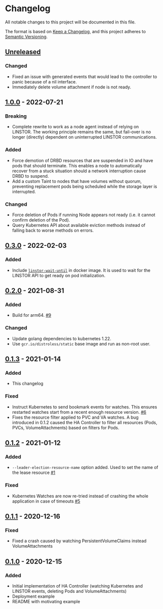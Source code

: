 # Changelog
All notable changes to this project will be documented in this file.

The format is based on [Keep a Changelog](https://keepachangelog.com/en/1.0.0/),
and this project adheres to [Semantic Versioning](https://semver.org/spec/v2.0.0.html).

## [Unreleased]

### Changed
- Fixed an issue with generated events that would lead to the controller to panic because of a nil interface.
- Immediately delete volume attachment if node is not ready.

## [1.0.0] - 2022-07-21

### Breaking
- Complete rewrite to work as a node agent instead of relying on LINSTOR. The working principle remains the same, but
  fail-over is no longer (directly) dependent on uninterrupted LINSTOR communications.

### Added
- Force demotion of DRBD resources that are suspended in IO and have pods that should terminate. This enables
  a node to automatically recover from a stuck situation should a network interruption cause DRBD to suspend.
- Add a custom Taint to nodes that have volumes without quorum, preventing replacement pods being scheduled while
  the storage layer is interrupted.

### Changed
- Force deletion of Pods if running Node appears not ready (i.e. it cannot confirm deletion of the Pod).
- Query Kubernetes API about available eviction methods instead of falling back to worse methods on errors.

## [0.3.0] - 2022-02-03

### Added
- Include [`linstor-wait-until`](https://github.com/LINBIT/linstor-wait-until) in docker image. It is used to wait
  for the LINSTOR API to get ready on pod initialization.

## [0.2.0] - 2021-08-31

### Added
- Build for arm64. [#9]

[#9]: https://github.com/piraeusdatastore/piraeus-ha-controller/pull/9

### Changed
- Update golang dependencies to kubernetes 1.22.
- Use `gcr.io/distroless/static` base image and run as non-root user.

## [0.1.3] - 2021-01-14
### Added
- This changelog

### Fixed
- Instruct Kubernetes to send bookmark events for watches. This ensures restarted watches start from a recent
  enough resource version. [#6]
- Fixes the resource filter applied to PVC and VA watches. A bug introduced in 0.1.2 caused the HA Controller to filter
  all resources (Pods, PVCs, VolumeAttachments) based on filters for Pods.

[#6]: https://github.com/piraeusdatastore/piraeus-ha-controller/pull/6

## [0.1.2] - 2021-01-12
### Added
- `--leader-election-resource-name` option added. Used to set the name of the lease resource [#1]

[#1]: https://github.com/piraeusdatastore/piraeus-ha-controller/pull/1

### Fixed
- Kubernetes Watches are now re-tried instead of crashing the whole application in case of timeouts [#5]

[#5]: https://github.com/piraeusdatastore/piraeus-ha-controller/pull/5

## [0.1.1] - 2020-12-16
### Fixed
- Fixed a crash caused by watching PersistentVolumeClaims instead VolumeAttachments

## [0.1.0] - 2020-12-15
### Added
- Initial implementation of HA Controller (watching Kubernetes and LINSTOR events, deleting Pods and VolumeAttachments)
- Deployment example
- README with motivating example

[Unreleased]: https://github.com/piraeusdatastore/piraeus-ha-controller/compare/v1.0.0...HEAD
[1.0.0]: https://github.com/piraeusdatastore/piraeus-ha-controller/compare/v0.3.0...v1.0.0
[0.3.0]: https://github.com/piraeusdatastore/piraeus-ha-controller/compare/v0.2.0...v0.3.0
[0.2.0]: https://github.com/piraeusdatastore/piraeus-ha-controller/compare/v0.1.3...v0.2.0
[0.1.3]: https://github.com/piraeusdatastore/piraeus-ha-controller/compare/v0.1.2...v0.1.3
[0.1.2]: https://github.com/piraeusdatastore/piraeus-ha-controller/compare/v0.1.1...v0.1.2
[0.1.1]: https://github.com/piraeusdatastore/piraeus-ha-controller/compare/v0.1.0...v0.1.1
[0.1.0]: https://github.com/piraeusdatastore/piraeus-ha-controller/releases/tag/v0.1.0
